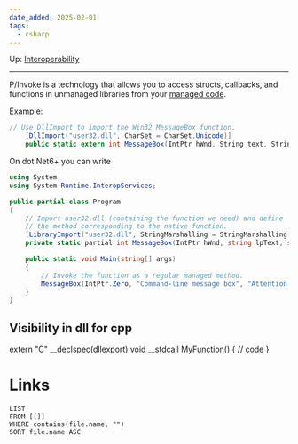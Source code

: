 ```yaml
---
date_added: 2025-02-01
tags:
  - csharp
---
```

Up: [Interoperability](Interoperability.md)
___
P/Invoke is a technology that allows you to access structs, callbacks, and functions in unmanaged libraries from your [managed code](Managed%20code.md).

Example: 
```cs
// Use DllImport to import the Win32 MessageBox function.
    [DllImport("user32.dll", CharSet = CharSet.Unicode)]
    public static extern int MessageBox(IntPtr hWnd, String text, String caption, uint type);
```

On dot Net6+ you can write
```cs
using System;
using System.Runtime.InteropServices;

public partial class Program
{
    // Import user32.dll (containing the function we need) and define
    // the method corresponding to the native function.
    [LibraryImport("user32.dll", StringMarshalling = StringMarshalling.Utf16, SetLastError = true)]
    private static partial int MessageBox(IntPtr hWnd, string lpText, string lpCaption, uint uType);

    public static void Main(string[] args)
    {
        // Invoke the function as a regular managed method.
        MessageBox(IntPtr.Zero, "Command-line message box", "Attention!", 0);
    }
}
```
## Visibility in dll for cpp
extern "C" __declspec(dllexport) void __stdcall MyFunction() {
    // code
}
# Links
```dataview
LIST
FROM [[]]
WHERE contains(file.name, "")
SORT file.name ASC
```
